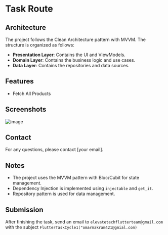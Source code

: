 
# Task Route

## Architecture
The project follows the Clean Architecture pattern with MVVM. The structure is organized as follows:
- **Presentation Layer**: Contains the UI and ViewModels.
- **Domain Layer**: Contains the business logic and use cases.
- **Data Layer**: Contains the repositories and data sources.

## Features
- Fetch All Products

## Screenshots
![image](https://github.com/user-attachments/assets/b0fe913f-a6b5-4b54-a434-03a216eff206)

## Contact
For any questions, please contact [your email].

## Notes
- The project uses the MVVM pattern with Bloc/Cubit for state management.
- Dependency Injection is implemented using `injectable` and `get_it`.
- Repository pattern is used for data management.

## Submission
After finishing the task, send an email to `elevatetechflutterteam@gmail.com` with the subject `FlutterTaskCycle1("omarmakram421@gmial.com)`
